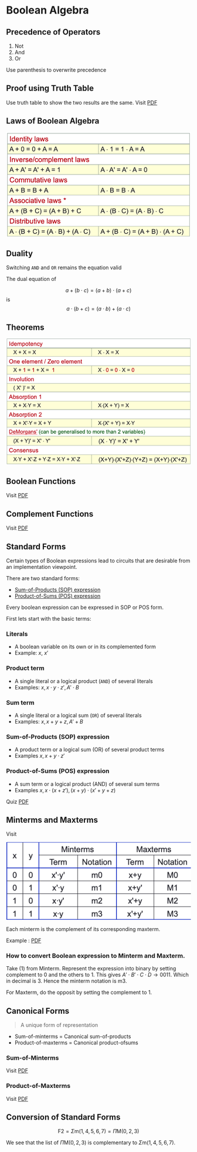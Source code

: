 # Boolean Algebra


## Precedence of Operators

1. Not
2. And
3. Or

Use parenthesis to overwrite precedence

## Proof using Truth Table

Use truth table to show the two results are the same. Visit [PDF](Lect13_Boolean_Algebra_full.pdf#page=9%5C%7Cpage%209)
## Laws of Boolean Algebra

![Boolean Algebra Laws of Boolean Algebra](../Attachments/Boolean%20Algebra%20Laws%20of%20Boolean%20Algebra.png)

## Duality 

Switching `AND` and `OR` remains the equation valid

The dual equation of 

$$a+(b \cdot c)=(a+b) \cdot(a+c)$$
is
$$a \cdot(b+c)=(a \cdot b)+(a \cdot c)$$

## Theorems

![Boolean Algebra Theorems](../Attachments/Boolean%20Algebra%20Theorems.png)

## Boolean Functions

Visit [PDF](Lect13_Boolean_Algebra_full.pdf#page=15)

## Complement Functions

Visit [PDF](Lect13_Boolean_Algebra_full.pdf#page=16)

## Standard Forms

Certain types of Boolean expressions lead to circuits that are desirable from an implementation viewpoint.

There are two standard forms:
- [Sum-of-Products (SOP) expression](#Sum-of-Products%20(SOP)%20expression)
- [Product-of-Sums (POS) expression](#Product-of-Sums%20(POS)%20expression)

Every boolean expression can be expressed in SOP or POS form.

First lets start with the basic terms:

### Literals

- A boolean variable on its own or in its complemented form
- Example: $x$, $x'$

### Product term

- A single literal or a logical product (`AND`) of several literals
- Examples: $x,x \cdot y \cdot z',A' \cdot B$

### Sum term

- A single literal or a logical sum (`OR`) of several literals
- Examples: $x,x+y+z,A'+B$

### Sum-of-Products (SOP) expression

- A product term or a logical sum (OR) of several product terms
- Examples $x,x+y \cdot z'$

### Product-of-Sums (POS) expression

- A sum term or a logical product (AND) of several sum terms
- Examples $x,x \cdot(x+z'),(x+y) \cdot (x'+y+z)$


Quiz [PDF](Lect13_Boolean_Algebra_full.pdf#page=19)

## Minterms and Maxterms

Visit [](Lect13_Boolean_Algebra_full.pdf#page=20)

![Boolean Algebra Minterms and Maxterms](../Attachments/Boolean%20Algebra%20Minterms%20and%20Maxterms.png)

Each minterm is the complement of its corresponding maxterm.

Example : [PDF](Lect13_Boolean_Algebra_full.pdf#page=22)

### How to convert Boolean expression to Minterm and Maxterm.

Take (1) from Minterm. Represent the expression into binary by setting complement to 0 and the others to 1. This gives $A' \cdot B' \cdot C \cdot D \to 0011$. Which in decimal is 3. Hence the minterm notation is m3. 

For Maxterm, do the opposit by setting the complement to 1.

## Canonical Forms

> A unique form of representation

- Sum-of-minterms = Canonical sum-of-products
- Product-of-maxterms = Canonical product-ofsums

### Sum-of-Minterms

Visit [PDF](Lect13_Boolean_Algebra_full.pdf#page=24)

### Product-of-Maxterms

Visit [PDF](Lect13_Boolean_Algebra_full.pdf#page=25)

## Conversion of Standard Forms

$$\mathrm{F} 2=\Sigma \mathrm{m}(1,4,5,6,7)=\Pi \mathrm{M}(0,2,3)$$

We see that the list of $\Pi \mathrm{M}(0,2,3)$ is complementary to $\Sigma \mathrm{m}(1,4,5,6,7)$.

